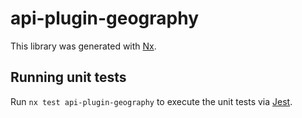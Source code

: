 # api-plugin-geography

This library was generated with [Nx](https://nx.dev).

## Running unit tests

Run `nx test api-plugin-geography` to execute the unit tests via [Jest](https://jestjs.io).
